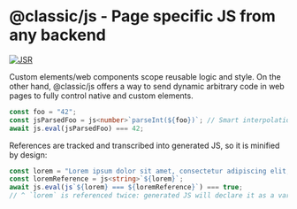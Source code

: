 # @classic/js - Page specific JS from any backend

[![JSR](https://jsr.io/badges/@classic/js)](https://jsr.io/@classic/js)

Custom elements/web components scope reusable logic and style.
On the other hand, @classic/js offers a way to send dynamic arbitrary code in web pages to fully control native and custom elements.

```ts ignore
const foo = "42";
const jsParsedFoo = js<number>`parseInt(${foo})`; // Smart interpolation will result in `parseInt("42")`
await js.eval(jsParsedFoo) === 42;
```

References are tracked and transcribed into generated JS, so it is minified by design:

```ts ignore
const lorem = "Lorem ipsum dolor sit amet, consectetur adipiscing elit, sed do eiusmod tempor incididunt ut labore et dolore magna aliqua. Ut enim ad minim veniam, quis nostrud exercitation ullamco laboris nisi ut aliquip ex ea commodo consequat. Duis aute irure dolor in reprehenderit in voluptate velit esse cillum dolore eu fugiat nulla pariatur. Excepteur sint occaecat cupidatat non proident, sunt in culpa qui officia deserunt mollit anim id est laborum.";
const loremReference = js<string>`${lorem}`;
await js.eval(js`${lorem} === ${loremReference}`) === true;
// ^ `lorem` is referenced twice: generated JS will declare it as a variable
```
